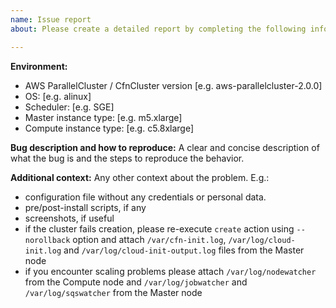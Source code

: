 ```yaml
---
name: Issue report
about: Please create a detailed report by completing the following information

---
```


**Environment:**
 - AWS ParallelCluster / CfnCluster version [e.g. aws-parallelcluster-2.0.0]
 - OS: [e.g. alinux]
 - Scheduler: [e.g. SGE]
 - Master instance type: [e.g. m5.xlarge]
 - Compute instance type: [e.g. c5.8xlarge]

**Bug description and how to reproduce:**
A clear and concise description of what the bug is and the steps to reproduce the behavior.

**Additional context:**
Any other context about the problem. E.g.:
 - configuration file without any credentials or personal data.
 - pre/post-install scripts, if any
 - screenshots, if useful
 - if the cluster fails creation, please re-execute `create` action using `--norollback` option and attach `/var/cfn-init.log`, `/var/log/cloud-init.log` and `/var/log/cloud-init-output.log` files from the Master node
 - if you encounter scaling problems please attach `/var/log/nodewatcher` from the Compute node and `/var/log/jobwatcher` and `/var/log/sqswatcher` from the Master node

